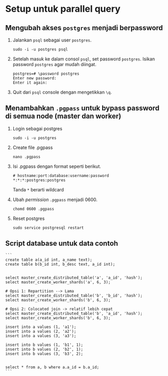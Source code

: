 # Setup untuk parallel query
## Mengubah akses `postgres` menjadi berpassword
1. Jalankan `psql` sebagai user `postgres`.
    
    ```
    sudo -i -u postgres psql
    ```

2. Setelah masuk ke dalam consol `psql`, set password `postgres`. Isikan password `postgres` agar mudah diingat.
    ```
    postgres=# \password postgres
    Enter new password:
    Enter it again:
    ```

3. Quit dari `psql` console dengan mengetikkan `\q`.

## Menambahkan `.pgpass` untuk bypass password di semua node (master dan worker)
1. Login sebagai postgres
   
   ```
   sudo -i -u postgres
   ```
   
2. Create file .pgpass

   ```
   nano .pgpass
   ```
   
3. Isi .pgpass dengan format seperti berikut.

   ```
   # hostname:port:database:username:password
   *:*:*:postgres:postgres
   ```
   
   Tanda `*` berarti wildcard
4. Ubah *permission* `.pgpass` menjadi 0600.

   ```
   chomd 0600 .pgpass
   ```
   
5. Reset postgres

   ```
   sudo service postgresql restart
   ```
	

## Script database untuk data contoh

    ```
    create table a(a_id int, a_name text);
    create table b(b_id int, b_desc text, a_id int);


    select master_create_distributed_table('a', 'a_id', 'hash');
    select master_create_worker_shards('a', 6, 3);

    # Opsi 1: Repartition --> Lama
    select master_create_distributed_table('b', 'b_id', 'hash');
    select master_create_worker_shards('b', 6, 3);

    # Opsi 2: Colocated join -> relatif lebih cepat
    select master_create_distributed_table('b', 'a_id', 'hash');
    select master_create_worker_shards('b', 6, 3);

    insert into a values (1, 'a1');
    insert into a values (2, 'a2');
    insert into a values (3, 'a3');

    insert into b values (1, 'b1', 1);
    insert into b values (2, 'b2', 1);
    insert into b values (3, 'b3', 2);
    
    
    select * from a, b where a.a_id = b.a_id;
    ```
	
